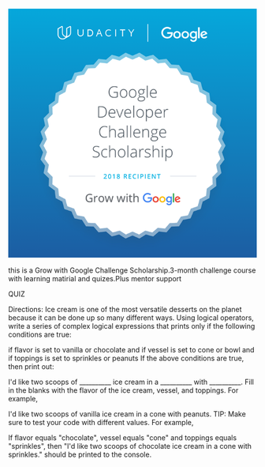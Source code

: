 ![Alt text](GoogleScholarship.png?raw=true "Badge")

this is a Grow with Google Challenge Scholarship.3-month challenge course  
with learning matirial and quizes.Plus mentor support  

QUIZ 

Directions:
Ice cream is one of the most versatile desserts on the planet because it can be done up so many different ways. Using logical operators, write a series of complex logical expressions that prints only if the following conditions are true:

if flavor is set to vanilla or chocolate and
if vessel is set to cone or bowl and
if toppings is set to sprinkles or peanuts
If the above conditions are true, then print out:

I'd like two scoops of __________ ice cream in a __________ with __________.
Fill in the blanks with the flavor of the ice cream, vessel, and toppings. For example,

I'd like two scoops of vanilla ice cream in a cone with peanuts.
TIP: Make sure to test your code with different values. For example,

If flavor equals "chocolate", vessel equals "cone" and toppings equals "sprinkles", then "I'd like two scoops of chocolate ice cream in a cone with sprinkles." should be printed to the console.
